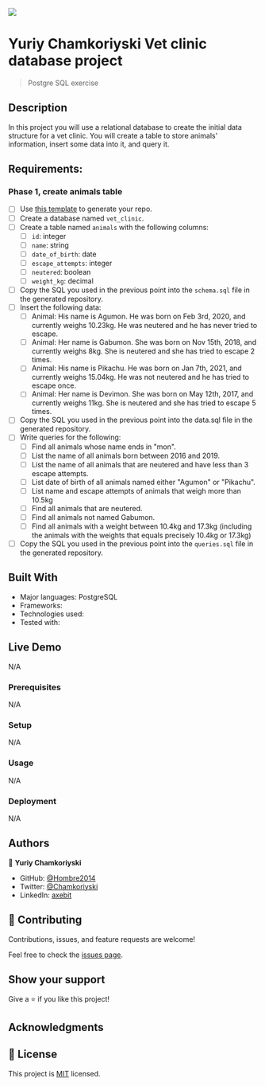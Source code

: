 ![](https://img.shields.io/badge/Microverse-blueviolet)

# Yuriy Chamkoriyski Vet clinic database project

> Postgre SQL exercise

## Description

In this project you will use a relational database to create the initial data structure for a vet clinic. You will create a table to store animals' information, insert some data into it, and query it.

## Requirements:

### Phase 1, create animals table

- [ ] Use [this template](https://github.com/microverseinc/curriculum-template-databases) to generate your repo.
- [ ] Create a database named `vet_clinic`.
- [ ] Create a table named `animals` with the following columns:
  - [ ] `id`: integer
  - [ ] `name`: string
  - [ ] `date_of_birth`: date
  - [ ] `escape_attempts`: integer
  - [ ] `neutered`: boolean
  - [ ] `weight_kg`: decimal
- [ ] Copy the SQL you used in the previous point into the `schema.sql` file in the generated repository.
- [ ] Insert the following data:
  - [ ] Animal: His name is Agumon. He was born on Feb 3rd, 2020, and currently weighs 10.23kg. He was neutered and he has never tried to escape.
  - [ ] Animal: Her name is Gabumon. She was born on Nov 15th, 2018, and currently weighs 8kg. She is neutered and she has tried to escape 2 times.
  - [ ] Animal: His name is Pikachu. He was born on Jan 7th, 2021, and currently weighs 15.04kg. He was not neutered and he has tried to escape once.
  - [ ] Animal: Her name is Devimon. She was born on May 12th, 2017, and currently weighs 11kg. She is neutered and she has tried to escape 5 times.
- [ ] Copy the SQL you used in the previous point into the data.sql file in the generated repository.
- [ ] Write queries for the following:
  - [ ] Find all animals whose name ends in "mon".
  - [ ] List the name of all animals born between 2016 and 2019.
  - [ ] List the name of all animals that are neutered and have less than 3 escape attempts.
  - [ ] List date of birth of all animals named either "Agumon" or "Pikachu".
  - [ ] List name and escape attempts of animals that weigh more than 10.5kg
  - [ ] Find all animals that are neutered.
  - [ ] Find all animals not named Gabumon.
  - [ ] Find all animals with a weight between 10.4kg and 17.3kg (including the animals with the weights that equals precisely 10.4kg or 17.3kg)
- [ ] Copy the SQL you used in the previous point into the `queries.sql` file in the generated repository.

## Built With

- Major languages: PostgreSQL
- Frameworks: 
- Technologies used: 
- Tested with: 

## Live Demo

N/A

### Prerequisites

N/A

### Setup

N/A

### Usage

N/A

### Deployment

N/A

## Authors

👤 **Yuriy Chamkoriyski**

- GitHub: [@Hombre2014](https://github.com/Hombre2014)
- Twitter: [@Chamkoriyski](https://twitter.com/Chamkoriyski)
- LinkedIn: [axebit](https://linkedin.com/in/axebit)

## 🤝 Contributing

Contributions, issues, and feature requests are welcome!

Feel free to check the [issues page](https://github.com/Hombre2014/vet_clinic/issues).

## Show your support

Give a ⭐️ if you like this project!

## Acknowledgments


## 📝 License

This project is [MIT](./license.md) licensed.
